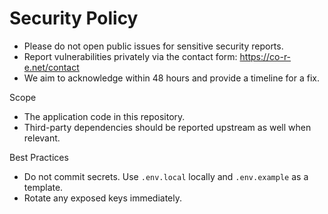 # Security Policy

 - Please do not open public issues for sensitive security reports.
 - Report vulnerabilities privately via the contact form: https://co-r-e.net/contact
 - We aim to acknowledge within 48 hours and provide a timeline for a fix.

Scope
- The application code in this repository.
- Third-party dependencies should be reported upstream as well when relevant.

Best Practices
- Do not commit secrets. Use `.env.local` locally and `.env.example` as a template.
- Rotate any exposed keys immediately.
